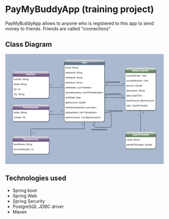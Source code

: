 PayMyBuddyApp (training project)
=============

PayMyBuddyApp allows to anyone who is registered to this app to send money to friends.
Friends are called "connections".


Class Diagram
-------------
<img width="800px" src="./img/diagramme.png"/>

Technologies used
-----------------
* Spring boot
* Spring Web
* Spring Security
* PostgreSQL JDBC driver
* Maven